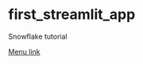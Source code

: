 # first_streamlit_app
Snowflake tutorial


[Menu link](https://scottlyden-first-streamlit-app-streamlit-app-vaver5.streamlit.app/)

